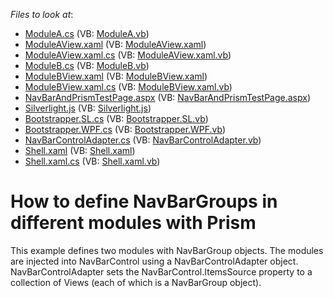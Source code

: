 <!-- default file list -->
*Files to look at*:

* [ModuleA.cs](./CS/NavBarAndPrism.ModuleA/ModuleA.cs) (VB: [ModuleA.vb](./VB/NavBarAndPrism.ModuleA/ModuleA.vb))
* [ModuleAView.xaml](./CS/NavBarAndPrism.ModuleA/ModuleAView.xaml) (VB: [ModuleAView.xaml](./VB/NavBarAndPrism.ModuleA/ModuleAView.xaml))
* [ModuleAView.xaml.cs](./CS/NavBarAndPrism.ModuleA/ModuleAView.xaml.cs) (VB: [ModuleAView.xaml.vb](./VB/NavBarAndPrism.ModuleA/ModuleAView.xaml.vb))
* [ModuleB.cs](./CS/NavBarAndPrism.ModuleB/ModuleB.cs) (VB: [ModuleB.vb](./VB/NavBarAndPrism.ModuleB/ModuleB.vb))
* [ModuleBView.xaml](./CS/NavBarAndPrism.ModuleB/ModuleBView.xaml) (VB: [ModuleBView.xaml](./VB/NavBarAndPrism.ModuleB/ModuleBView.xaml))
* [ModuleBView.xaml.cs](./CS/NavBarAndPrism.ModuleB/ModuleBView.xaml.cs) (VB: [ModuleBView.xaml.vb](./VB/NavBarAndPrism.ModuleB/ModuleBView.xaml.vb))
* [NavBarAndPrismTestPage.aspx](./CS/NavBarAndPrism.Web/NavBarAndPrismTestPage.aspx) (VB: [NavBarAndPrismTestPage.aspx](./VB/NavBarAndPrism.Web/NavBarAndPrismTestPage.aspx))
* [Silverlight.js](./CS/NavBarAndPrism.Web/Silverlight.js) (VB: [Silverlight.js](./VB/NavBarAndPrism.Web/Silverlight.js))
* [Bootstrapper.SL.cs](./CS/NavBarAndPrism/Bootstrapper.SL.cs) (VB: [Bootstrapper.SL.vb](./VB/NavBarAndPrism/Bootstrapper.SL.vb))
* [Bootstrapper.WPF.cs](./CS/NavBarAndPrism/Bootstrapper.WPF.cs) (VB: [Bootstrapper.WPF.vb](./VB/NavBarAndPrism/Bootstrapper.WPF.vb))
* [NavBarControlAdapter.cs](./CS/NavBarAndPrism/NavBarControlAdapter.cs) (VB: [NavBarControlAdapter.vb](./VB/NavBarAndPrism/NavBarControlAdapter.vb))
* [Shell.xaml](./CS/NavBarAndPrism/Shell.xaml) (VB: [Shell.xaml](./VB/NavBarAndPrism/Shell.xaml))
* [Shell.xaml.cs](./CS/NavBarAndPrism/Shell.xaml.cs) (VB: [Shell.xaml.vb](./VB/NavBarAndPrism/Shell.xaml.vb))
<!-- default file list end -->
# How to define NavBarGroups in different modules with Prism


<p>This example defines two modules with NavBarGroup objects. The modules are injected into NavBarControl using a NavBarControlAdapter object.<br />
NavBarControlAdapter sets the NavBarControl.ItemsSource property to a collection of Views (each of which is a NavBarGroup object).</p>

<br/>


